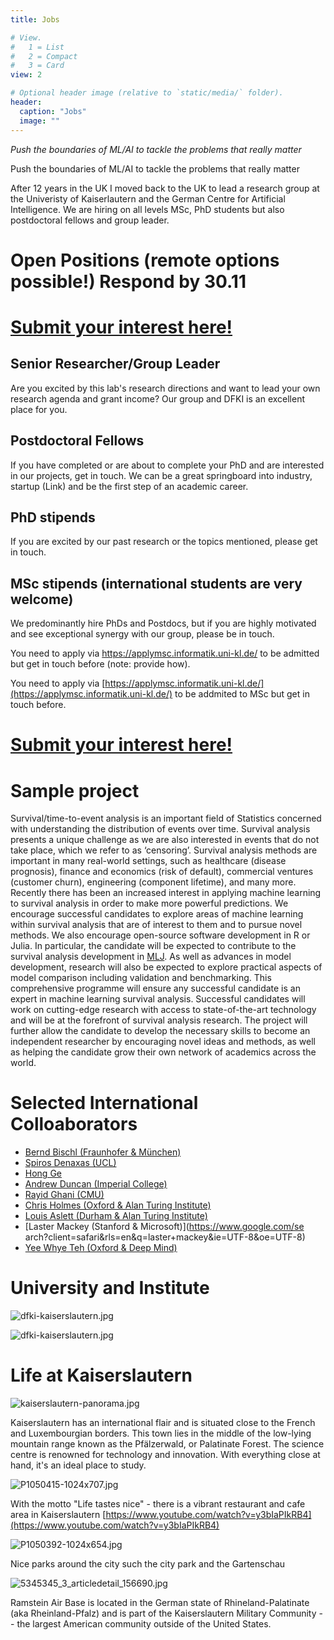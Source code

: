 ```yaml
---
title: Jobs

# View.
#   1 = List
#   2 = Compact
#   3 = Card
view: 2

# Optional header image (relative to `static/media/` folder).
header:
  caption: "Jobs"
  image: ""
---
```


*Push the boundaries of ML/AI to tackle the problems that really matter*

Push the boundaries of ML/AI to tackle the problems that really matter

After 12 years in the UK I moved back to the UK to lead a research group at the Univeristy of Kaiserlautern and the German Centre for Artificial Intelligence. We are hiring on all levels MSc, PhD students but also postdoctoral fellows and group leader.


# Open Positions (remote options possible!) Respond by 30.11
# [Submit your interest here!](https://forms.office.com/r/CWNtPWXdLr)

## Senior Researcher/Group Leader
Are you excited by this lab's research directions and want to lead your own research agenda and grant income? Our group and DFKI is an excellent place for you.
## Postdoctoral Fellows
If you have completed or are about to complete your PhD and are interested in our projects, get in touch. We can be a great springboard into industry, startup (Link) and be the first step of an academic career.
## PhD stipends
If you are excited by our past research or the topics mentioned, please get in touch.
## MSc stipends (international students are very welcome)
We predominantly hire PhDs and Postdocs, but if you are highly motivated and see exceptional synergy with our group, please be in touch.

You need to apply via https://applymsc.informatik.uni-kl.de/ to be admitted but get in touch before (note: provide how).



You need to apply via [https://applymsc.informatik.uni-kl.de/](https://applymsc.informatik.uni-kl.de/) to be addmited to MSc but get in touch before.
# [Submit your interest here!](https://forms.office.com/r/CWNtPWXdLr)

# Sample project

Survival/time-to-event analysis is an important field of Statistics concerned with understanding the distribution of events over time. Survival analysis presents a unique challenge as we are also interested in events that do not take place, which we refer to as ‘censoring’. Survival analysis methods are important in many real-world settings, such as healthcare (disease prognosis), finance and economics (risk of default), commercial ventures (customer churn), engineering (component lifetime), and many more. Recently there has been an increased interest in applying machine learning to survival analysis in order to make more powerful predictions. 
We encourage successful candidates to explore areas of machine learning within survival analysis that are of interest to them and to pursue novel methods. We also encourage open-source software development in R or Julia. In particular, the candidate will be expected to contribute to the survival analysis development in [MLJ](https://alan-turing-institute.github.io/MLJ.jl/dev/). As well as advances in model development, research will also be expected to explore practical aspects of model comparison including validation and benchmarking. This comprehensive programme will ensure any successful candidate is an expert in machine learning survival analysis.
Successful candidates will work on cutting-edge research with access to state-of-the-art technology and will be at the forefront of survival analysis research. The project will further allow the candidate to develop the necessary skills to become an independent researcher by encouraging novel ideas and methods, as well as helping the candidate grow their own network of academics across the world.


# Selected International Colloaborators 
 - [Bernd Bischl (Fraunhofer & München)](https://www.slds.stat.uni-muenchen.de/people/bischl/)
 - [Spiros Denaxas (UCL)](https://denaxaslab.org)
 - [Hong Ge](https://www.google.com/search?client=safari&rls=en&q=hong+cambridge&ie=UTF-8&oe=UTF-8) 
 - [Andrew Duncan (Imperial College)](https://www.ma.imperial.ac.uk/~aduncan/)
 - [Rayid Ghani (CMU)](http://www.rayidghani.com)
 - [Chris Holmes (Oxford & Alan Turing Institute)](http://www.stats.ox.ac.uk/~cholmes/)
 - [Louis Aslett (Durham & Alan Turing Institute)](http://www.louisaslett.com)
 - [Laster Mackey (Stanford & Microsoft)](https://www.google.com/se
 arch?client=safari&rls=en&q=laster+mackey&ie=UTF-8&oe=UTF-8)
 - [Yee Whye Teh (Oxford & Deep Mind)](https://www.stats.ox.ac.uk/~teh/)
 
 
 

# University and Institute

![dfki-kaiserslautern.jpg](dfki-159.jpg)


![dfki-kaiserslautern.jpg](dfki-kaiserslautern.jpg)


# Life at Kaiserslautern

![kaiserslautern-panorama.jpg](kaiserslautern-panorama.jpg)

Kaiserslautern has an international flair and is situated close to the French and Luxembourgian borders. This town lies in the middle of the low-lying mountain range known as the Pfälzerwald, or Palatinate Forest. The science centre is renowned for technology and innovation. With everything close at hand, it's an ideal place to study.

![P1050415-1024x707.jpg](P1050415-1024x707.jpg)

With the motto "Life tastes nice" - there is a vibrant restaurant and cafe area in Kaiserslautern [https://www.youtube.com/watch?v=y3bIaPIkRB4](https://www.youtube.com/watch?v=y3bIaPIkRB4)

![P1050392-1024x654.jpg](P1050392-1024x654.jpg)

Nice parks around the city such the city park and the Gartenschau

![5345345_3_articledetail_156690.jpg](5345345_3_articledetail_156690.jpg)

Ramstein Air Base is located in the German state of Rhineland-Palatinate (aka Rheinland-Pfalz) and is part of the Kaiserslautern Military Community -- the largest American community outside of the United States.
